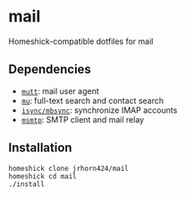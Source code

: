 mail
====

Homeshick-compatible dotfiles for mail

Dependencies
------------

* [`mutt`](http://www.mutt.org): mail user agent
* [`mu`](http://www.djcbsoftware.nl/code/mu/): full-text search and contact search
* [`isync/mbsync`](http://isync.sourceforge.net): synchronize IMAP accounts
* [`msmtp`](http://msmtp.sourceforge.net): SMTP client and mail relay

Installation
------------

```
homeshick clone jrhorn424/mail
homeshick cd mail
./install
```

